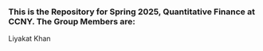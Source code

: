 ### This is the Repository for Spring 2025, Quantitative Finance at CCNY. The Group Members are:
Liyakat Khan
